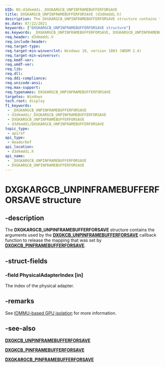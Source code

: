 ```yaml
---
UID: NS:d3dkmddi._DXGKARGCB_UNPINFRAMEBUFFERFORSAVE
title: DXGKARGCB_UNPINFRAMEBUFFERFORSAVE (d3dkmddi.h)
description: The DXGKARGCB_UNPINFRAMEBUFFERFORSAVE structure contains the arguments used by the DXGKCB_UNPINFRAMEBUFFERFORSAVE callback function to release the mapping that was set by DXGKCB_PINFRAMEBUFFERFORSAVE.
ms.date: 07/22/2021
keywords: ["DXGKARGCB_UNPINFRAMEBUFFERFORSAVE structure"]
ms.keywords: _DXGKARGCB_UNPINFRAMEBUFFERFORSAVE, DXGKARGCB_UNPINFRAMEBUFFERFORSAVE,
req.header: d3dkmddi.h
req.include-header: 
req.target-type: 
req.target-min-winverclnt: Windows 10, version 1803 (WDDM 2.4)
req.target-min-winversvr: 
req.kmdf-ver: 
req.umdf-ver: 
req.lib: 
req.dll: 
req.ddi-compliance: 
req.unicode-ansi: 
req.max-support: 
req.typenames: DXGKARGCB_UNPINFRAMEBUFFERFORSAVE
targetos: Windows
tech.root: display
f1_keywords:
 - _DXGKARGCB_UNPINFRAMEBUFFERFORSAVE
 - d3dkmddi/_DXGKARGCB_UNPINFRAMEBUFFERFORSAVE
 - DXGKARGCB_UNPINFRAMEBUFFERFORSAVE
 - d3dkmddi/DXGKARGCB_UNPINFRAMEBUFFERFORSAVE
topic_type:
 - apiref
api_type:
 - HeaderDef
api_location:
 - d3dkmddi.h
api_name:
 - _DXGKARGCB_UNPINFRAMEBUFFERFORSAVE
 - DXGKARGCB_UNPINFRAMEBUFFERFORSAVE
---
```


# DXGKARGCB_UNPINFRAMEBUFFERFORSAVE structure

## -description

The **DXGKARGCB_UNPINFRAMEBUFFERFORSAVE** structure contains the arguments used by the [**DXGKCB_UNPINFRAMEBUFFERFORSAVE**](nc-d3dkmddi-dxgkcb_unpinframebufferforsave.md) callback function to release the mapping that was set by [**DXGKCB_PINFRAMEBUFFERFORSAVE**](nc-d3dkmddi-dxgkcb_pinframebufferforsave.md).

## -struct-fields

### -field PhysicalAdapterIndex [in]

The index of the physical adapter.

## -remarks

See [IOMMU-based GPU isolation](/windows-hardware/drivers/display/iommu-based-gpu-isolation) for more information.

## -see-also

[**DXGKCB_UNPINFRAMEBUFFERFORSAVE**](nc-d3dkmddi-dxgkcb_unpinframebufferforsave.md)

[**DXGKCB_PINFRAMEBUFFERFORSAVE**](nc-d3dkmddi-dxgkcb_pinframebufferforsave.md)

[**DXGKARGCB_PINFRAMEBUFFERFORSAVE**](ns-d3dkmddi-_dxgkargcb_pinframebufferforsave.md)
